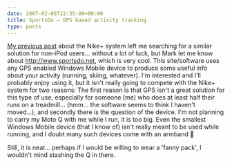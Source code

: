 ```yaml
---
date: 2007-02-05T22:35:00+00:00
title: SportsDo – GPS based activity tracking
type: posts
---
```

[My previous post](https://www.duncanmackenzie.net/blog/nike-actually-makes-me-consider-an-ipod/) about the Nike+ system left me searching for a similar solution for non-iPod users... without a lot of luck, but Mark let me know about <http://www.sportsdo.net>, which is very cool. This site/software uses any GPS enabled Windows Mobile device to produce some useful info about your activity (running, skiing, whatever). I'm interested and I'll probably enjoy using it, but it isn't really going to compete with the Nike+ system for two reasons: The first reason is that GPS isn't a great solution for this type of use, especially for someone (me) who does at least half their runs on a treadmill... (hmm... the software seems to think I haven't moved...), and secondly there is the question of the device. I'm not planning to carry my Moto Q with me while I run, it is too big. Even the smallest Windows Mobile device (that I know of) isn't really meant to be used while running, and I doubt many such devices come with an armband 🙂



Still, it is neat... perhaps if I would be willing to wear a 'fanny pack', I wouldn't mind stashing the Q in there.

